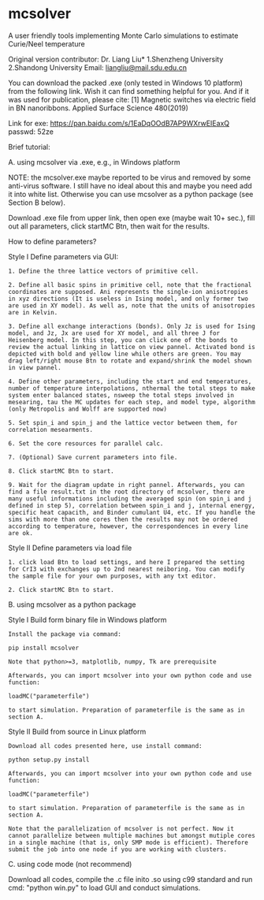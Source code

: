 # mcsolver
A user friendly tools implementing Monte Carlo simulations to estimate Curie/Neel temperature

Original version contributor: Dr. Liang Liu* 1.Shenzheng University 2.Shandong University
Email: liangliu@mail.sdu.edu.cn

You can download the packed .exe (only tested in Windows 10 platform) from the following link. Wish it can find something helpful for you. And if it was used for publication, please cite:
[1] Magnetic switches via electric field in BN nanoribbons. Applied Surface Science 480(2019)

Link for exe: https://pan.baidu.com/s/1EaDqOOdB7AP9WXrwEIEaxQ
passwd: 52ze


Brief tutorial:

A. using mcsolver via .exe, e.g., in Windows platform

  NOTE: the mcsolver.exe maybe reported to be virus and removed by some anti-virus software. I still have no ideal about this and maybe you need add it into white list. Otherwise you can use mcsolver as a python package (see Section B below).

  Download .exe file from upper link, then open exe (maybe wait 10+ sec.), fill out all parameters, click startMC Btn, then wait for the results.

  How to define parameters?

  Style I Define parameters via GUI:

    1. Define the three lattice vectors of primitive cell.

    2. Define all basic spins in primitive cell, note that the fractional coordinates are supposed. Ani represents the single-ion anisotropies in xyz directions (It is useless in Ising model, and only former two are used in XY model). As well as, note that the units of anisotropies are in Kelvin. 

    3. Define all exchange interactions (bonds). Only Jz is used for Ising model, and Jz, Jx are used for XY model, and all three J for Heisenberg model. In this step, you can click one of the bonds to review the actual linking in lattice on view pannel. Activated bond is depicted with bold and yellow line while others are green. You may drag left/right mouse Btn to rotate and expand/shrink the model shown in view pannel. 

    4. Define other parameters, including the start and end temperatures, number of temperature interpolations, nthermal the total steps to make system enter balanced states, nsweep the total steps involved in mesearing, tau the MC updates for each step, and model type, algorithm (only Metropolis and Wolff are supported now)

    5. Set spin_i and spin_j and the lattice vector between them, for correlation mesearments.

    6. Set the core resources for parallel calc.

    7. (Optional) Save current parameters into file.

    8. Click startMC Btn to start.

    9. Wait for the diagram update in right pannel. Afterwards, you can find a file result.txt in the root directory of mcsolver, there are many useful informations including the averaged spin (on spin_i and j defined in step 5), correlation between spin_i and j, internal energy, specific heat capacith, and Binder cumulant U4, etc. If you handle the sims with more than one cores then the results may not be ordered according to temperature, however, the correspondences in every line are ok.

  Style II Define parameters via load file
  
    1. click load Btn to load settings, and here I prepared the setting for CrI3 with exchanges up to 2nd nearest neiboring. You can modify the sample file for your own purposes, with any txt editor. 

    2. Click startMC Btn to start.

B. using mcsolver as a python package

  Style I Build form binary file in Windows platform

    Install the package via command:

    pip install mcsolver

    Note that python>=3, matplotlib, numpy, Tk are prerequisite

    Afterwards, you can import mcsolver into your own python code and use function:

    loadMC("parameterfile")

    to start simulation. Preparation of parameterfile is the same as in section A.

  Style II Build from source in Linux platform

    Download all codes presented here, use install command:

    python setup.py install

    Afterwards, you can import mcsolver into your own python code and use function:

    loadMC("parameterfile")

    to start simulation. Preparation of parameterfile is the same as in section A.

    Note that the parallelization of mcsolver is not perfect. Now it cannot parallelize between multiple machines but amongst mutiple cores in a single machine (that is, only SMP mode is efficient). Therefore submit the job into one node if you are working with clusters.

C. using code mode (not recommend)
  
   Download all codes, compile the .c file inito .so using c99 standard and run cmd: "python win.py" to load GUI and conduct simulations.